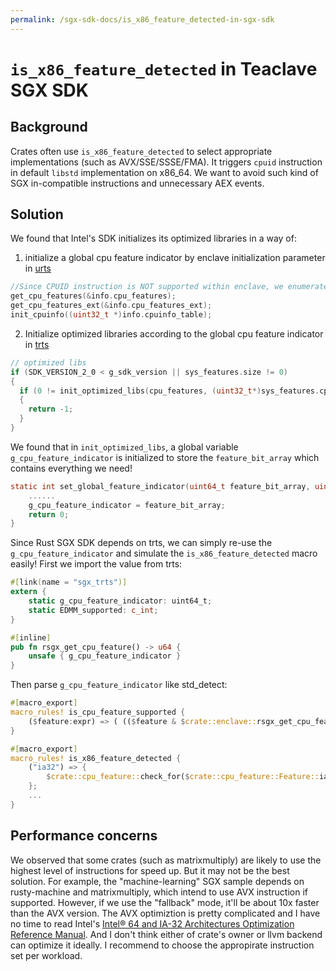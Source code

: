 ```yaml
---
permalink: /sgx-sdk-docs/is_x86_feature_detected-in-sgx-sdk
---
```


# `is_x86_feature_detected` in Teaclave SGX SDK

## Background

Crates often use `is_x86_feature_detected` to select appropriate implementations
(such as AVX/SSE/SSSE/FMA). It triggers `cpuid` instruction in default `libstd`
implementation on x86_64. We want to avoid such kind of SGX in-compatible
instructions and unnecessary AEX events.

## Solution

We found that Intel's SDK initializes its optimized libraries in a way of:

1. initialize a global cpu feature indicator by enclave initialization parameter
   in [urts](https://github.com/intel/linux-sgx/blob/042849cef8db1f0384e52e8cebcd8820c7754398/psw/urts/enclave_creator_hw_com.cpp#L61)

```c
//Since CPUID instruction is NOT supported within enclave, we enumerate the cpu features here and send to tRTS.
get_cpu_features(&info.cpu_features);
get_cpu_features_ext(&info.cpu_features_ext);
init_cpuinfo((uint32_t *)info.cpuinfo_table);
```

2. Initialize optimized libraries according to the global cpu feature indicator
   in [trts](https://github.com/intel/linux-sgx/blob/042849cef8db1f0384e52e8cebcd8820c7754398/sdk/trts/init_enclave.cpp#L169)

```c
// optimized libs
if (SDK_VERSION_2_0 < g_sdk_version || sys_features.size != 0)
{
  if (0 != init_optimized_libs(cpu_features, (uint32_t*)sys_features.cpuinfo_table, xfrm))
  {
    return -1;
  }
}
```

We found that in `init_optimized_libs`, a global variable
`g_cpu_feature_indicator` is initialized to store the `feature_bit_array` which
contains everything we need!

```c
static int set_global_feature_indicator(uint64_t feature_bit_array, uint64_t xfrm) {
    ......
    g_cpu_feature_indicator = feature_bit_array;
    return 0;
}
```

Since Rust SGX SDK depends on trts, we can simply re-use the
`g_cpu_feature_indicator` and simulate the `is_x86_feature_detected` macro
easily! First we import the value from trts:

```rust
#[link(name = "sgx_trts")]
extern {
    static g_cpu_feature_indicator: uint64_t;
    static EDMM_supported: c_int;
}

#[inline]
pub fn rsgx_get_cpu_feature() -> u64 {
    unsafe { g_cpu_feature_indicator }
}
```

Then parse `g_cpu_feature_indicator` like std_detect:

```rust
#[macro_export]
macro_rules! is_cpu_feature_supported {
    ($feature:expr) => ( (($feature & $crate::enclave::rsgx_get_cpu_feature()) != 0) )
}

#[macro_export]
macro_rules! is_x86_feature_detected {
    ("ia32") => {
        $crate::cpu_feature::check_for($crate::cpu_feature::Feature::ia32)
    };
    ...
}
```

## Performance concerns

We observed that some crates (such as matrixmultiply) are likely to use the
highest level of instructions for speed up. But it may not be the best solution.
For example, the "machine-learning" SGX sample depends on rusty-machine and
matrixmultiply, which intend to use AVX instruction if supported. However, if we
use the "fallback" mode, it'll be about 10x faster than the AVX version. The AVX
optimiztion is pretty complicated and I have no time to read Intel's [Intel® 64
and IA-32 Architectures Optimization Reference
Manual](https://www.intel.com/content/dam/www/public/us/en/documents/manuals/64-ia-32-architectures-optimization-manual.pdf).
And I don't think either of crate's owner or llvm backend can optimize it
ideally. I recommend to choose the appropirate instruction set per workload.
